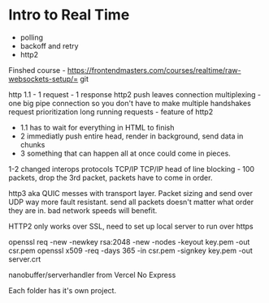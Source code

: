 # Intro to Real Time
- polling
- backoff and retry
- http2

Finshed course - https://frontendmasters.com/courses/realtime/raw-websockets-setup/=
git 

http 1.1 - 1 request - 1 response
http2 push leaves connection 
multiplexing - one big pipe connection so you don't have to make multiple handshakes
request prioritization
long running requests - feature of http2
- 1.1 has to wait for everything in HTML to finish 
- 2 immediatly push entire head, render in background, send data in chunks
- 3 something that can happen all at once could come in pieces.

1-2 changed interops protocols TCP/IP
TCP/IP head of line blocking - 100 packets, drop the 3rd packet, packets have to come in order.

http3 aka QUIC messes with transport layer. Packet sizing and send over UDP
way more fault resistant. send all packets doesn't matter what order they are in.
bad network speeds will benefit.

HTTP2 only works over SSL, need to set up local server to run over https

openssl req -new -newkey rsa:2048 -new -nodes -keyout key.pem -out csr.pem
openssl x509 -req -days 365 -in csr.pem -signkey key.pem -out server.crt

nanobuffer/serverhandler from Vercel
No Express

Each folder has it's own project.